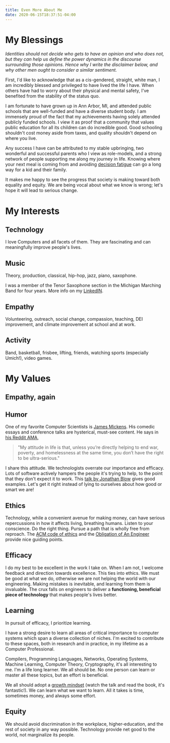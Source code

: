 ```yaml
---
title: Even More About Me
date: 2020-06-15T18:37:51-04:00
---
```


# My Blessings

_Identities should not decide who gets to have an opinion and who does not, but they can help us define the power dynamics in the discourse surrounding those opinions. Hence why I write the disclaimer below, and why other men ought to consider a similar sentiment._

First, I'd like to acknowledge that as a cis-gendered, straight, white man, I am incredibly blessed and privileged to have lived the life I have. When others have had to worry about their physical and mental safety, I've benefited from the stability of the status quo.

I am fortunate to have grown up in Ann Arbor, MI, and attended public schools that are well-funded and have a diverse student body. I am immensely proud of the fact that my achievements having solely attended publicly funded schools. I view it as proof that a community that values public education for all its children can do incredible good. Good schooling shouldn't cost money aside from taxes, and quality shouldn't depend on where you live.

Any success I have can be attributed to my stable upbringing, two wonderful and successful parents who I view as role-models, and a strong network of people supporting me along my journey in life. Knowing where your next meal is coming from and avoiding [decision fatigue](https://en.wikipedia.org/wiki/Decision_fatigue) can go a long way for a kid and their family.

It makes me happy to see the progress that society is making toward both equality and equity. We are being vocal about what we know is wrong; let's hope it will lead to serious change.

# My Interests
## Technology
I love Computers and all facets of them. They are fascinating and can meaningfully improve people's lives.

## Music
Theory, production, classical, hip-hop, jazz, piano, saxophone.

I was a member of the Tenor Saxophone section in the Michigan Marching Band for four years. More info on my [LinkedIN](https://www.linkedin.com/in/joebb/details/organizations/).

## Empathy
Volunteering, outreach, social change, compassion, teaching, DEI improvement, and climate improvement at school and at work.

## Activity
Band, basketball, frisbee, lifting, friends, watching sports (especially Umich!), video games.

# My Values

## Empathy, again

## Humor

One of my favorite Computer Scientists is [James Mickens](https://mickens.seas.harvard.edu/wisdom-james-mickens). His comedic essays and conference talks are hysterical, must-see content. He says in [his Reddit AMA](https://www.reddit.com/r/IAmA/comments/2syfmu/happy_mlk_day_iama_black_computer_scientist_who/?sort=top),
> "My attitude in life is that, unless you’re directly helping to end war, poverty, and homelessness at the same time, you don’t have the right to be ultra-serious."

I share this attitude. We technologists overrate our importance and efficacy. Lots of software actively hampers the people it's trying to help, to the point that they don't expect it to work. This [talk by Jonathan Blow](https://youtu.be/ZSRHeXYDLko?t=1323) gives good examples. Let's get it right instead of lying to ourselves about how good or smart we are!

## Ethics

Technology, while a convenient avenue for making money, can have serious repercussions in how it affects living, breathing humans. Listen to your conscience. Do the right thing. Pursue a path that is wholly free from reproach. The [ACM code of ethics](https://ethics.acm.org/) and the [Obligation of An Engineer](https://order-of-the-engineer.org/about-the-order/obligation/) provide nice guiding points.

## Efficacy

I do my best to be excellent in the work I take on. When I am not, I welcome feedback and direction towards excellence. This ties into ethics. We must be good at what we do, otherwise we are not helping the world with our engineering. Making mistakes is inevitable, and learning from them is invaluable. The crux falls on engineers to deliver a **functioning, beneficial piece of technology** that makes people's lives better.

## Learning

In pursuit of efficacy, I prioritize learning.

I have a strong desire to learn all areas of critical importance to computer systems which span a diverse collection of niches. I'm excited to contribute to these spaces, both in research and in practice, in my lifetime as a Computer Professional.

Compilers, Programming Languages, Networks, Operating Systems, Machine Learning, Computer Theory, Cryptography, it's all interesting to me. I'm a life long learner. We all should be. No one person can learn or master all these topics, but an effort is beneficial.

We all should adopt a [growth mindset](https://www.ted.com/talks/carol_dweck_the_power_of_believing_that_you_can_improve) (watch the talk and read the book, it's fantastic!). We can learn what we want to learn. All it takes is time, sometimes money, and always some effort.

## Equity

We should avoid discrimination in the workplace, higher-education, and the rest of society in any way possible. Technology provide net good to the world, not marginalize its people.
